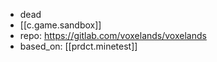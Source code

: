 
- dead
- [[c.game.sandbox]]
- repo: https://gitlab.com/voxelands/voxelands
- based_on: [[prdct.minetest]]